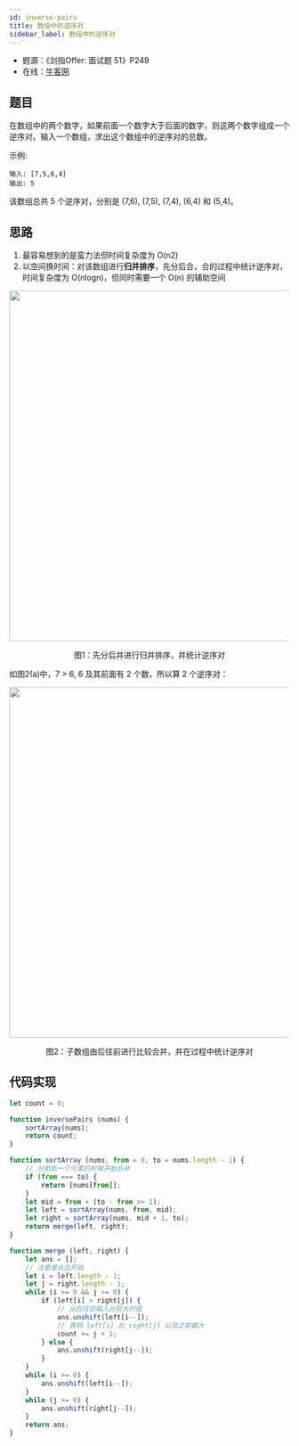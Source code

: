 ```yaml
---
id: inverse-pairs
title: 数组中的逆序对
sidebar_label: 数组中的逆序对
---
```


- 题源：《剑指Offer: 面试题 51》P249
- 在线：[牛客网](https://www.nowcoder.com/practice/96bd6684e04a44eb80e6a68efc0ec6c5)

## 题目

在数组中的两个数字，如果前面一个数字大于后面的数字，则这两个数字组成一个逆序对。输入一个数组，求出这个数组中的逆序对的总数。

示例:

```text
输入: [7,5,6,4]
输出: 5
```

该数组总共 5 个逆序对，分别是 (7,6), (7,5), (7,4), (6,4) 和 (5,4)。

## 思路

1. 最容易想到的是蛮力法但时间复杂度为 O(n2)
2. 以空间换时间：对该数组进行**归并排序**，先分后合，合的过程中统计逆序对，时间复杂度为 O(nlogn)，但同时需要一个 O(n) 的辅助空间

<div align="center">
    <img width="630" src="https://cosmos-x.oss-cn-hangzhou.aliyuncs.com/zX1Diu.png" />
    <p>图1：先分后并进行归并排序，并统计逆序对</p>
</div>

如图2(a)中，7 > 6, 6 及其前面有 2 个数，所以算 2 个逆序对：

<div align="center">
    <img width="630" src="https://cosmos-x.oss-cn-hangzhou.aliyuncs.com/9GHK67.png" />
    <p>图2：子数组由后往前进行比较合并，并在过程中统计逆序对</p>
</div>

## 代码实现

```js
let count = 0;

function inversePairs (nums) {
    sortArray(nums);
    return count;
}

function sortArray (nums, from = 0, to = nums.length - 1) {
    // 分割到一个元素的时候开始合并
    if (from === to) {
        return [nums[from]];
    }
    let mid = from + (to - from >> 1);
    let left = sortArray(nums, from, mid);
    let right = sortArray(nums, mid + 1, to);
    return merge(left, right);
}

function merge (left, right) {
    let ans = [];
    // 注意是从后开始
    let i = left.length - 1;
    let j = right.length - 1;
    while (i >= 0 && j >= 0) {
        if (left[i] > right[j]) {
            // 从后往前插入比较大的值
            ans.unshift(left[i--]);
            // 表明 left[i] 比 right[j] 以及之前都大
            count += j + 1;
        } else {
            ans.unshift(right[j--]);
        }
    }
    while (i >= 0) {
        ans.unshift(left[i--]);
    }
    while (j >= 0) {
        ans.unshift(right[j--]);
    }
    return ans;
}
```
